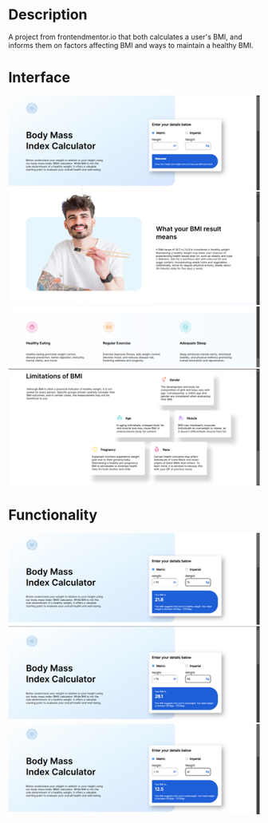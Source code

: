 # Description

A project from frontendmentor.io  that both calculates a user's BMI, and informs them on factors affecting BMI and ways to maintain a healthy BMI.

# Interface

<img src="./Assets/images/Screenshot (156).png" alt="">
<img src="./Assets/images/Screenshot (157).png" alt="">
<img src="./Assets/images/Screenshot (158).png" alt="">
<img src="./Assets/images/Screenshot (159).png" alt="">

# Functionality

<img src="./Assets/images/Screenshot (160).png" alt="">
<img src="./Assets/images/Screenshot (161).png" alt="">
<img src="./Assets/images/Screenshot (162).png" alt="">
